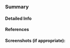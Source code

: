 ### Summary
<!-- Provide a general summary of your pull request here -->

#### Detailed Info
<!-- Describe the pull request in greater detail -->

#### References
<!-- Are there any references you can provide which motivated these changes? -->
<!-- If it fixes an open issue, please link to the issue here. -->

#### Screenshots (if appropriate):
